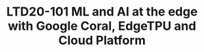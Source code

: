 ---
categories:
- ltd20
description: '<strong>To join this session live please go to:</strong><br><ul><li>YouTube:
  <a data-saferedirecturl="https://www.google.com/url?q=https://youtu.be/PFQdsAoxQjo&source=gmail&ust=1584481372166000&usg=AFQjCNEaHD7pbM7zG_P6qVfLUp1t25kjHQ"
  href="https://youtu.be/PFQdsAoxQjo" target="_blank">https://youtu.be/PFQdsAoxQjo</a></li><li>Zoom:
  <a data-saferedirecturl="https://www.google.com/url?q=https://zoom.us/j/979251096?pwd%3Dd1VOZVF3TDVGaW1BYXVNeUl3WDk5QT09&source=gmail&ust=1584481372167000&usg=AFQjCNEbwp1MgK5ehMTqiYrSaWesNvUPgw"
  href="https://zoom.us/j/979251096?pwd=d1VOZVF3TDVGaW1BYXVNeUl3WDk5QT09" target="_blank">https://zoom.us/j/979251096?pwd=d1VOZVF3TDVGaW1BYXVNeUl3WDk5QT09</a></li></ul>Description:
  <br>Join this session to see how you can run ML models on edge devices. Including
  - creating Tensorflow Lite models in the cloud or on the device, running inference
  on devices with Coral ARM platform and the Google EdgeTPU ML accelerator, and thoughts
  on managing the edge ML model lifecycle'
image:
  featured: 'true'
  path: https://static.linaro.org/connect/ltd20/images/LTD20-101.png
session_id: LTD20-101
session_room: Track 1 [Tuesday]
session_slot:
  end_time: 2020-03-24 10:20
  start_time: 2020-03-24 09:30
session_speakers:
- speaker_bio: Markku is a Cloud Solutions Architect at Google. He has worked in cloud
    computing for the past 10 years. Before joining Google, Markku led the cloud architecture
    of Nokia Siemens Networks’ global business units, and covered APAC as a technology
    evangelist at Amazon Web Services. He works out of Tokyo, and helps developers
    and customers across APAC understand how to best use and architect solutions for
    Google Cloud. Markku is the IoT/ML solutions lead for APAC for Google Cloud.
  speaker_company: Google Cloud
  speaker_image: http://avatars.sched.co/e/88/10468660/avatar.jpg.320x320px.jpg?8d3
  speaker_name: Markku Lepisto
  speaker_position: Head of IoT/ML Solutions, APAC, Google Cloud
  speaker_role: attendee, speaker
- speaker_bio: Tamas is a product manager for Google&#39;s Cloud AI and IoT products
    with a special interest on edge solutions.
  speaker_company: ''
  speaker_image: http://avatars.sched.co/6/5e/10468702/avatar.jpg.320x320px.jpg?cc8
  speaker_name: Tamas Daranyi
  speaker_position: Product Manager, Google
  speaker_role: speaker
session_track: Machine Learning/AI
tag: session
tags: Machine Learning/AI
title: LTD20-101 ML and AI at the edge with Google Coral, EdgeTPU and Cloud Platform
---